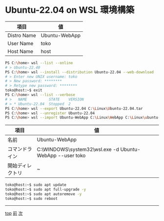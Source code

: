 # Ubuntu-22.04 on WSL 環境構築
|項目|値|
|---|---|
|Distro Name|Ubuntu-WebApp|
|User Name|toko|
|Host Name|host|
~~~sh
PS C:\home> wsl --list --online
# > Ubuntu-22.40
PS C:\home> wsl --install --distribution Ubuntu-22.04 --web-download
# > Enter new UNIX username: toko
# > New password: ********
# > Retype new password: ********
toko@host:~$ exit
PS C:\home> wsl --list --verbose
# >   NAME          STATE    VERSION
# > * Ubuntu-22.04  Stopped  2
PS C:\home> wsl --export Ubuntu-22.04 C:\Linux\Ubuntu-22.04.tar
PS C:\home> wsl --unregister Ubuntu-22.04
PS C:\home> wsl --import Ubuntu-WebApp C:\Linux\WebApp C:\Linux\ubuntu-22.04.tar
~~~
|項目|値|
|---|---|
|名前|Ubuntu-WebApp|
|コマンドライン|C:\WINDOWS\system32\wsl.exe -d Ubuntu-WebApp --user toko|
|開始ディレクトリ|~|

~~~sh
toko@host:~$ sudo apt update
toko@host:~$ sudo apt full-upgrade -y
toko@host:~$ sudo apt autoremove -y
toko@host:~$ sudo reboot
~~~
---
[top](README.md) [前](cgroupv2.md) [次](docker_rootless-mode.md)